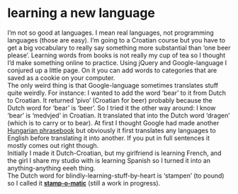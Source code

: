 <!--
  id: 335
  date: 2009-02-19T12:23:00
  modified: 2012-07-03T15:57:51
  slug: learning-a-new-language
  type: post
  excerpt: <p>I&#8217;m not so good at languages. I mean real languages, not programming languages (those are easy). I&#8217;m going to a Croatian course but you have to get a big vocabulary to really say something more substantial than &#8216;one beer please&#8217;. Learning words from books is not really my cup of tea so I thought I&#8217;d [&hellip;]</p>
  categories: code, JavaScript, jQuery
  tags: Dutch
  inCv: 
  inPortfolio: 
  dateFrom: 
  dateTo: 
-->

# learning a new language

<p>I&#8217;m not so good at languages. I mean real languages, not programming languages (those are easy). I&#8217;m going to a Croatian course but you have to get a big vocabulary to really say something more substantial than &#8216;one beer please&#8217;. Learning words from books is not really my cup of tea so I thought I&#8217;d make something online to practice. Using jQuery and Google-language I conjured up a little page. On it you can add words to categories that are saved as a cookie on your computer.<br />The only weird thing is that Google-language sometimes translates stuff quite weirdly. For instance: I wanted to add the word &#8216;bear&#8217; to it from Dutch to Croatian. It returned &#8216;pivo&#8217; (Croatian for beer) probably because the Dutch word for &#8216;bear&#8217; is &#8216;beer&#8217;. So I tried it the other way around: I know &#8216;bear&#8217; is &#8216;medvjed&#8217; in Croatian. It translated that into the Dutch word &#8216;dragen&#8217; (which is to carry or to bear). At first I thought Google had made another <a href="http://www.youtube.com/watch?v=2YYM209GJoE&#038;NR=1">Hungarian phrasebook</a> but obviously it first translates any languages to English before translating it into another. If you put in full sentences it mostly comes out right though.<br />
Initially I made it Dutch-Croatian, but my girlfriend is learning French, and the girl I share my studio with is learning Spanish so I turned it into an anything-anything eeeh thing.<br />
The Dutch word for blindly-learning-stuff-by-heart is &#8216;stampen&#8217; (to pound) so I called it <a href="http://stampomatic.ronvalstar.nl/" style="font-weight:bold;font-size:13px;">stamp-o-matic</a> (still a work in progress).</p>